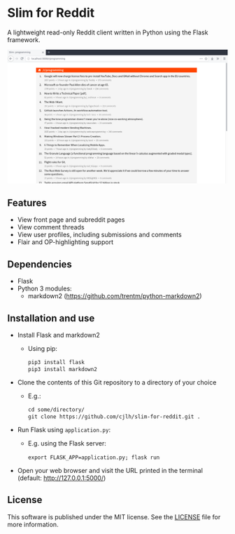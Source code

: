 # Slim for Reddit

A lightweight read-only Reddit client written in Python using the Flask framework.

![Screenshot of Subreddit view](./screenshots/subreddit_view.png)


## Features

- View front page and subreddit pages
- View comment threads
- View user profiles, including submissions and comments
- Flair and OP-highlighting support


## Dependencies

- Flask
- Python 3 modules:
  - markdown2 (https://github.com/trentm/python-markdown2)


## Installation and use

- Install Flask and markdown2
  - Using pip:
    
    ```
    pip3 install flask
    pip3 install markdown2
    ```

- Clone the contents of this Git repository to a directory of your choice
  - E.g.:

    ```
    cd some/directory/
    git clone https://github.com/cjlh/slim-for-reddit.git .
    ```
- Run Flask using `application.py`:
  - E.g. using the Flask server:

    ```export FLASK_APP=application.py; flask run```

- Open your web browser and visit the URL printed in the terminal (default: http://127.0.0.1:5000/)


## License

This software is published under the MIT license. See the [LICENSE](LICENSE) file for more information.

